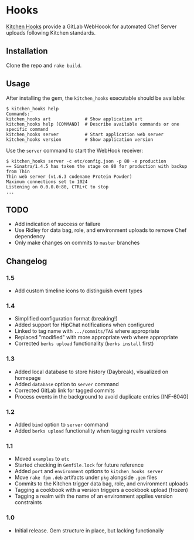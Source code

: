 # Hooks

[Kitchen Hooks](http://git.bluejeansnet.com/kitchen-hooks) provide a GitLab
WebHoook for automated Chef Server uploads following Kitchen standards.


## Installation

Clone the repo and `rake build`.


## Usage

After installing the gem, the `kitchen_hooks` executable should be available:

    $ kitchen_hooks help
    Commands:
    kitchen_hooks art             # Show application art
    kitchen_hooks help [COMMAND]  # Describe available commands or one specific command
    kitchen_hooks server          # Start application web server
    kitchen_hooks version         # Show application version

Use the `server` command to start the WebHook receiver:

    $ kitchen_hooks server -c etc/config.json -p 80 -e production
    == Sinatra/1.4.5 has taken the stage on 80 for production with backup from Thin
    Thin web server (v1.6.3 codename Protein Powder)
    Maximum connections set to 1024
    Listening on 0.0.0.0:80, CTRL+C to stop
    ...


## TODO

* Add indication of success or failure
* Use Ridley for data bag, role, and environment uploads to remove Chef dependency
* Only make changes on commits to `master` branches


## Changelog

### 1.5

* Add custom timeline icons to distinguish event types

### 1.4

* Simplified configuration format (breaking!)
* Added support for HipChat notifications when configured
* Linked to tag name with `.../commits/TAG` where appropriate
* Replaced "modified" with more appropriate verb where appropriate
* Corrected `berks upload` functionality (`berks install` first)

### 1.3

* Added local database to store history (Daybreak), visualized on homepage
* Added `database` option to `server` command
* Corrected GitLab link for tagged commits
* Process events in the background to avoid duplicate entries [INF-6040]

### 1.2

* Added `bind` option to `server` command
* Added `berks upload` functionality when tagging realm versions

### 1.1

* Moved `examples` to `etc`
* Started checking in `Gemfile.lock` for future reference
* Added `port` and `environment` options to `kitchen_hooks server`
* Move `rake fpm` `.deb` artifacts under `pkg` alongside `.gem` files
* Commits to the Kitchen trigger data bag, role, and environment uploads
* Tagging a cookbook with a version triggers a cookbook upload (frozen)
* Tagging a realm with the name of an environment applies version constraints

### 1.0

* Initial release. Gem structure in place, but lacking functionaily